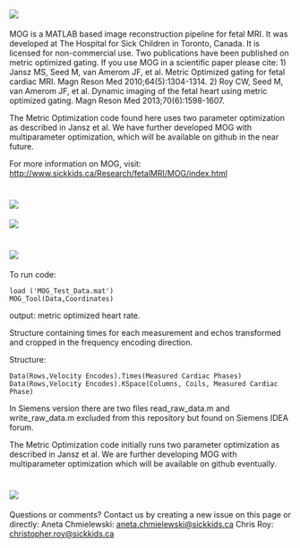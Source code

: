 ![](http://i.imgur.com/aJv2BDL.jpg)
====
MOG is a MATLAB based image reconstruction pipeline for fetal MRI. It was developed at The Hospital for Sick Children in Toronto, Canada. It is licensed for non-commercial use. Two publications have been published on metric optimized gating. If you use MOG in a scientific paper please cite:  1) Jansz MS, Seed M, van Amerom JF, et al. Metric Optimized gating for fetal cardiac MRI. Magn Reson Med 2010;64(5):1304-1314.  2) Roy CW, Seed M, van Amerom JF, et al. Dynamic imaging of the fetal heart using metric optimized gating. Magn Reson Med 2013;70(6):1598-1607.

The Metric Optimization code found here uses two parameter optimization as described in Jansz et al. We have further developed MOG with multiparameter optimization, which will be available on github in the near future. 

For more information on MOG, visit: http://www.sickkids.ca/Research/fetalMRI/MOG/index.html

![](http://i.imgur.com/vuQlqi1.jpg)
====
![](http://i.imgur.com/t3lRDA5.png)

![](http://i.imgur.com/erSgEDP.jpg)
====
To run code: 

    load ('MOG_Test_Data.mat')
    MOG_Tool(Data,Coordinates)

output: metric optimized heart rate.

Structure containing times for each measurement and echos transformed and cropped in the frequency encoding direction.

Structure:

    Data(Rows,Velocity Encodes).Times(Measured Cardiac Phases)
    Data(Rows,Velocity Encodes).KSpace(Columns, Coils, Measured Cardiac Phase)

In Siemens version there are two files read_raw_data.m and write_raw_data.m excluded from this repository but found on Siemens IDEA forum. 

The Metric Optimization code initially runs two parameter optimization as described in Jansz et al. 
We are further developing MOG with multiparameter optimization which will be available on github eventually. 

![](http://i.imgur.com/SmDExh1.jpg)
====
Questions or comments? Contact us by creating a new issue on this page or directly:  Aneta Chmielewski: aneta.chmielewski@sickkids.ca Chris Roy: christopher.roy@sickkids.ca
